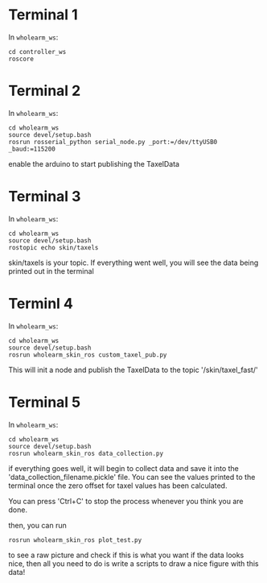 
# Terminal 1
In `wholearm_ws`:
```
cd controller_ws 
roscore
```

# Terminal 2
In `wholearm_ws`:
```
cd wholearm_ws
source devel/setup.bash 
rosrun rosserial_python serial_node.py _port:=/dev/ttyUSB0 _baud:=115200
```
enable the arduino to start publishing the TaxelData

# Terminal 3
In `wholearm_ws`:
```
cd wholearm_ws
source devel/setup.bash 
rostopic echo skin/taxels
```
skin/taxels is your topic. If everything went well, you will see the data being printed out in the terminal

# Terminl 4
In `wholearm_ws`:
```
cd wholearm_ws
source devel/setup.bash 
rosrun wholearm_skin_ros custom_taxel_pub.py
```
This will init a node and publish the TaxelData to the topic '/skin/taxel_fast/'

# Terminal 5
In `wholearm_ws`:
```
cd wholearm_ws
source devel/setup.bash 
rosrun wholearm_skin_ros data_collection.py
```
if everything goes well, it will begin to collect data and save it into the 'data_collection_filename.pickle' file.
You can see the values printed to the terminal once the zero offset for taxel values has been calculated.

You can press 'Ctrl+C' to stop the process whenever you think you are done.

then, you can run
```
rosrun wholearm_skin_ros plot_test.py
```
to see a raw picture and check if this is what you want
if the data looks nice, then all you need to do is write a scripts to draw a nice figure with this data!




